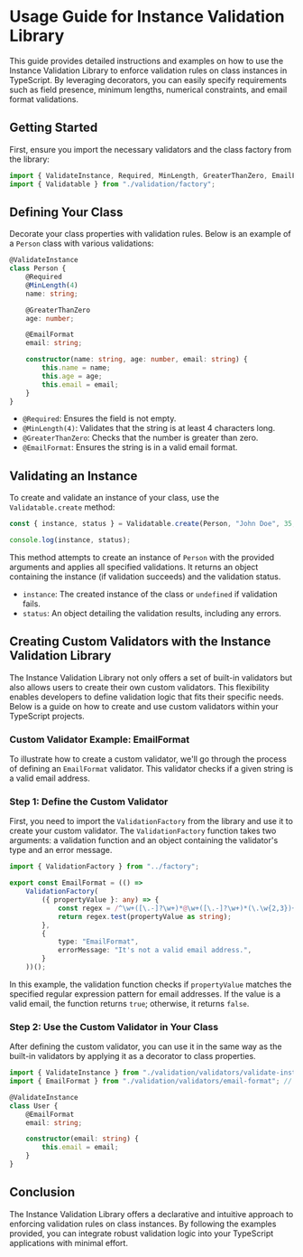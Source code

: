 # Usage Guide for Instance Validation Library

This guide provides detailed instructions and examples on how to use the Instance Validation Library to enforce validation rules on class instances in TypeScript. By leveraging decorators, you can easily specify requirements such as field presence, minimum lengths, numerical constraints, and email format validations.

## Getting Started

First, ensure you import the necessary validators and the class factory from the library:

```typescript
import { ValidateInstance, Required, MinLength, GreaterThanZero, EmailFormat } from "./validation/validators";
import { Validatable } from "./validation/factory";
```

## Defining Your Class

Decorate your class properties with validation rules. Below is an example of a `Person` class with various validations:

```typescript
@ValidateInstance
class Person {
    @Required
    @MinLength(4)
    name: string;

    @GreaterThanZero
    age: number;

    @EmailFormat
    email: string;

    constructor(name: string, age: number, email: string) {
        this.name = name;
        this.age = age;
        this.email = email;
    }
}
```

- `@Required`: Ensures the field is not empty.
- `@MinLength(4)`: Validates that the string is at least 4 characters long.
- `@GreaterThanZero`: Checks that the number is greater than zero.
- `@EmailFormat`: Ensures the string is in a valid email format.

## Validating an Instance

To create and validate an instance of your class, use the `Validatable.create` method:

```typescript
const { instance, status } = Validatable.create(Person, "John Doe", 35, "john.doe@xyz.com");

console.log(instance, status);
```

This method attempts to create an instance of `Person` with the provided arguments and applies all specified validations. It returns an object containing the instance (if validation succeeds) and the validation status.

- `instance`: The created instance of the class or `undefined` if validation fails.
- `status`: An object detailing the validation results, including any errors.


## Creating Custom Validators with the Instance Validation Library

The Instance Validation Library not only offers a set of built-in validators but also allows users to create their own custom validators. This flexibility enables developers to define validation logic that fits their specific needs. Below is a guide on how to create and use custom validators within your TypeScript projects.

### Custom Validator Example: EmailFormat

To illustrate how to create a custom validator, we'll go through the process of defining an `EmailFormat` validator. This validator checks if a given string is a valid email address.

### Step 1: Define the Custom Validator

First, you need to import the `ValidationFactory` from the library and use it to create your custom validator. The `ValidationFactory` function takes two arguments: a validation function and an object containing the validator's type and an error message.

```typescript
import { ValidationFactory } from "../factory";

export const EmailFormat = (() =>
    ValidationFactory(
        ({ propertyValue }: any) => {
            const regex = /^\w+([\.-]?\w+)*@\w+([\.-]?\w+)*(\.\w{2,3})+$/;
            return regex.test(propertyValue as string);
        },
        {
            type: "EmailFormat",
            errorMessage: "It's not a valid email address.",
        }
    ))();
```

In this example, the validation function checks if `propertyValue` matches the specified regular expression pattern for email addresses. If the value is a valid email, the function returns `true`; otherwise, it returns `false`.

### Step 2: Use the Custom Validator in Your Class

After defining the custom validator, you can use it in the same way as the built-in validators by applying it as a decorator to class properties.

```typescript
import { ValidateInstance } from "./validation/validators/validate-instance";
import { EmailFormat } from "./validation/validators/email-format"; // Assuming the custom validator is exported here

@ValidateInstance
class User {
    @EmailFormat
    email: string;

    constructor(email: string) {
        this.email = email;
    }
}
```

## Conclusion

The Instance Validation Library offers a declarative and intuitive approach to enforcing validation rules on class instances. By following the examples provided, you can integrate robust validation logic into your TypeScript applications with minimal effort.

